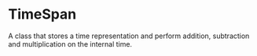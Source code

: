 # TimeSpan
A class that stores a time representation and perform addition, subtraction and multiplication on the internal time.
